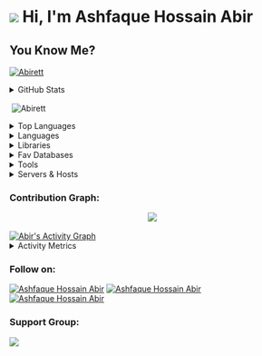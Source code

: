 <h1 align="left"><img src="https://media.giphy.com/media/hvRJCLFzcasrR4ia7z/giphy.gif" width="25px"> Hi, I'm Ashfaque Hossain Abir</h1>

## You Know Me?

<p align="left"> <a href="https://github.com/abirett"><img src="https://komarev.com/ghpvc/?username=abirett&label=Profile%20views&color=0e75b6&style=flat" alt="Abirett" /></a> </p>

<details>
  <summary>GitHub Stats</summary>
  <br/>
<p align="left"> <a href="https://github.com/Abirett"><img src="https://github-profile-trophy.vercel.app/?username=Abirett" alt="Abirett" /></a> </p>

</details>

<p>&nbsp;<img align="center" src="https://github-readme-stats.vercel.app/api?username=Abirett&show_icons=true&locale=en" alt="Abirett" /></p>

<details>
    <summary>Top Languages</summary>
    <br/>

[![Top Langs](https://github-readme-stats.vercel.app/api/top-langs/?username=Abirett)](https://github.com/Abirett)

</details>

<details>
    <summary>Languages</summary>
    <br/>
<p align="left"> <a href="https://www.gnu.org/software/bash/" target="_blank"> <img src="https://www.vectorlogo.zone/logos/gnu_bash/gnu_bash-icon.svg" alt="bash" width="40" height="40"/> </a> <a href="https://git-scm.com/" target="_blank"> <img src="https://github.com/Thomas-George-T/Thomas-George-T/raw/master/assets/git.svg" alt="git" width="40" height="40"/> </a> <a href="https://www.w3.org/html/" target="_blank"> <img src="https://raw.githubusercontent.com/devicons/devicon/master/icons/html5/html5-original-wordmark.svg" alt="html5" width="40" height="40"/> </a> <a href="https://www.python.org" target="_blank"> <img src="https://raw.githubusercontent.com/devicons/devicon/master/icons/python/python-original.svg" alt="python" width="40" height="40"/> </a> </p>

</details>

<details>
    <summary>Libraries</summary>
    <br/>
<p align="left"> <a href="https://www.selenium.dev" target="_blank"> <img src="https://raw.githubusercontent.com/detain/svg-logos/780f25886640cef088af994181646db2f6b1a3f8/svg/selenium-logo.svg" alt="selenium" width="40" height="40"/> </a> <a href="https://github.com/pyrogram/pyrogram" target="_blank"> <img src="https://raw.githubusercontent.com/pyrogram/logos/fe16a72cae833fcabf1f79ca0b33cee6af2f3bc3/logos/pyrogram.svg" alt="pyrogram" width="50" height="50"/> </a> </p>

</details>

<details>
    <summary>Fav Databases</summary>
    <br/>
<p align="left"> <a href="https://www.mongodb.com/" target="_blank"> <img src="https://raw.githubusercontent.com/devicons/devicon/master/icons/mongodb/mongodb-original-wordmark.svg" alt="mongodb" width="40" height="40"/> </a> <a href="https://www.mysql.com/" target="_blank"> <img src="https://raw.githubusercontent.com/devicons/devicon/master/icons/mysql/mysql-original-wordmark.svg" alt="mysql" width="40" height="40"/> </a> <a href="https://www.postgresql.org" target="_blank"> <img src="https://raw.githubusercontent.com/devicons/devicon/master/icons/postgresql/postgresql-original-wordmark.svg" alt="postgresql" width="40" height="40"/> </a> </p>

</details>

<details>
    <summary>Tools</summary>
    <br/>
<p align="left"> <a href="https://www.docker.com/" target="_blank"> <img src="https://raw.githubusercontent.com/devicons/devicon/master/icons/docker/docker-original-wordmark.svg" alt="docker" width="40" height="40"/> </a> <a href="https://www.jetbrains.com/pycharm/" target="_blank"> <img src="https://github.com/devicons/devicon/raw/master/icons/pycharm/pycharm-original-wordmark.svg" alt="pycharm" width="40" height="40"/> </a> <a href="https://www.nginx.com" target="_blank"> <img src="https://raw.githubusercontent.com/devicons/devicon/master/icons/nginx/nginx-original.svg" alt="nginx" width="40" height="40"/> </a> </p>

</details>

<details>
    <summary>Servers & Hosts</summary>
    <br/>
<p align="left"> <a href="https://github.com/" target="_blank"> <img src="https://github.com/devicons/devicon/raw/master/icons/github/github-original-wordmark.svg" alt="github" width="40" height="40"/> </a> <a href="https://aws.amazon.com" target="_blank"> <img src="https://github.com/Thomas-George-T/Thomas-George-T/raw/master/assets/aws.svg" alt="aws" width="40" height="40"/> </a> <a href="https://azure.microsoft.com/en-in/" target="_blank"> <img src="https://www.vectorlogo.zone/logos/microsoft_azure/microsoft_azure-icon.svg" alt="azure" width="40" height="40"/> </a> <a href="https://cloud.google.com" target="_blank"> <img src="https://www.vectorlogo.zone/logos/google_cloud/google_cloud-icon.svg" alt="gcp" width="40" height="40"/> </a> <a href="https://heroku.com" target="_blank"> <img src="https://github.com/Thomas-George-T/Thomas-George-T/raw/master/assets/heroku.svg" alt="heroku" width="40" height="40"/> </a> <a href="https://www.linux.org/" target="_blank"> <img src="https://raw.githubusercontent.com/devicons/devicon/master/icons/linux/linux-original.svg" alt="linux" width="40" height="40"/> </a> </p>

</details>


 

### Contribution Graph:

<p align="center">
  <a href="https://github.com/Abirett">
    <img src="https://github-readme-streak-stats.herokuapp.com/?user=Abirett#version3"/>
  </a>
</p>
<a href="https://github.com/Abirett"><img alt="Abir's Activity Graph" src="https://activity-graph.herokuapp.com/graph?username=Abirett&bg_color=1F222E&color=F8D866&line=F85D7F&point=FFFFFF&hide_border=true" /></a>

<details>
  <summary>Activity Metrics</summary>
  <br/>
<p align="left"> <a href="https://github.com/Abirett"><img src="https://metrics.lecoq.io/Abirett?template=classic&base.header=0&base.metadata=0&isocalendar=1&languages=1&people=1&isocalendar.duration=half-year&languages.limit=8&languages.sections=most-used&languages.colors=github&languages.threshold=0%25&languages.indepth=false&languages.recent.load=300&languages.recent.days=14&people.limit=24&people.size=28&people.types=followers%2C%20following&people.identicons=false&people.shuffle=false&config.timezone=Asia%2FCalcutta" alt="Abirett" /></a> </p>

</details>

### Follow on:
[![Ashfaque Hossain Abir](https://img.icons8.com/fluent/48/000000/twitter.png)][twitter]
[![Ashfaque Hossain Abir](https://img.icons8.com/fluent/48/000000/instagram-new.png)][instagram]
[![Ashfaque Hossain Abir](https://img.icons8.com/fluent/48/000000/facebook-new.png)][facebook]

### Support Group:
<a href="https://www.facebook.com/groups/787244445639611"><img src="https://img.shields.io/badge/Devs%20Zone-Join%20Facebook%20Group-blue.svg?logo=facebook"></a>


[twitter]: https://twitter.com/ashfaquertc70
[instagram]: https://instagram.com/tesszedox
[facebook]: https://facebook.com/ashfaquehossain.abir
